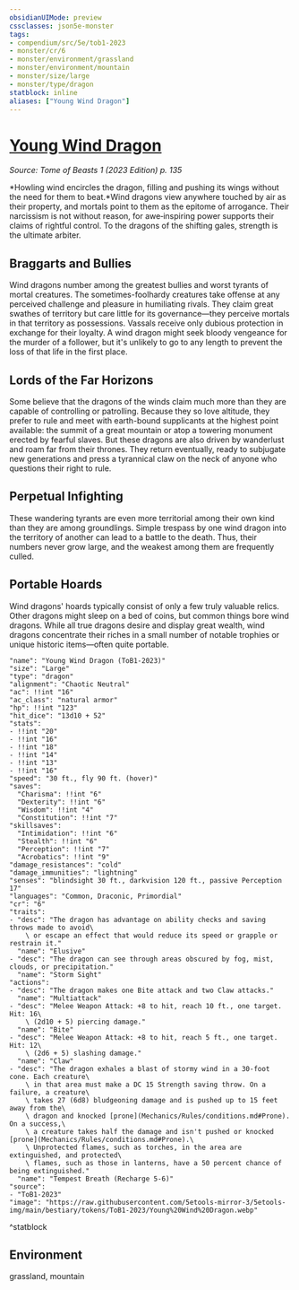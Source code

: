 ```yaml
---
obsidianUIMode: preview
cssclasses: json5e-monster
tags:
- compendium/src/5e/tob1-2023
- monster/cr/6
- monster/environment/grassland
- monster/environment/mountain
- monster/size/large
- monster/type/dragon
statblock: inline
aliases: ["Young Wind Dragon"]
---
```

# [Young Wind Dragon](Mechanics\bestiary\dragon/young-wind-dragon-tob1-2023.md)
*Source: Tome of Beasts 1 (2023 Edition) p. 135*  

*Howling wind encircles the dragon, filling and pushing its wings without the need for them to beat.*Wind dragons view anywhere touched by air as their property, and mortals point to them as the epitome of arrogance. Their narcissism is not without reason, for awe‑inspiring power supports their claims of rightful control. To the dragons of the shifting gales, strength is the ultimate arbiter.

## Braggarts and Bullies

Wind dragons number among the greatest bullies and worst tyrants of mortal creatures. The sometimes-foolhardy creatures take offense at any perceived challenge and pleasure in humiliating rivals. They claim great swathes of territory but care little for its governance—they perceive mortals in that territory as possessions. Vassals receive only dubious protection in exchange for their loyalty. A wind dragon might seek bloody vengeance for the murder of a follower, but it's unlikely to go to any length to prevent the loss of that life in the first place.

## Lords of the Far Horizons

Some believe that the dragons of the winds claim much more than they are capable of controlling or patrolling. Because they so love altitude, they prefer to rule and meet with earth-bound supplicants at the highest point available: the summit of a great mountain or atop a towering monument erected by fearful slaves. But these dragons are also driven by wanderlust and roam far from their thrones. They return eventually, ready to subjugate new generations and press a tyrannical claw on the neck of anyone who questions their right to rule.

## Perpetual Infighting

These wandering tyrants are even more territorial among their own kind than they are among groundlings. Simple trespass by one wind dragon into the territory of another can lead to a battle to the death. Thus, their numbers never grow large, and the weakest among them are frequently culled.

## Portable Hoards

Wind dragons' hoards typically consist of only a few truly valuable relics. Other dragons might sleep on a bed of coins, but common things bore wind dragons. While all true dragons desire and display great wealth, wind dragons concentrate their riches in a small number of notable trophies or unique historic items—often quite portable.

```statblock
"name": "Young Wind Dragon (ToB1-2023)"
"size": "Large"
"type": "dragon"
"alignment": "Chaotic Neutral"
"ac": !!int "16"
"ac_class": "natural armor"
"hp": !!int "123"
"hit_dice": "13d10 + 52"
"stats":
- !!int "20"
- !!int "16"
- !!int "18"
- !!int "14"
- !!int "13"
- !!int "16"
"speed": "30 ft., fly 90 ft. (hover)"
"saves":
  "Charisma": !!int "6"
  "Dexterity": !!int "6"
  "Wisdom": !!int "4"
  "Constitution": !!int "7"
"skillsaves":
  "Intimidation": !!int "6"
  "Stealth": !!int "6"
  "Perception": !!int "7"
  "Acrobatics": !!int "9"
"damage_resistances": "cold"
"damage_immunities": "lightning"
"senses": "blindsight 30 ft., darkvision 120 ft., passive Perception 17"
"languages": "Common, Draconic, Primordial"
"cr": "6"
"traits":
- "desc": "The dragon has advantage on ability checks and saving throws made to avoid\
    \ or escape an effect that would reduce its speed or grapple or restrain it."
  "name": "Elusive"
- "desc": "The dragon can see through areas obscured by fog, mist, clouds, or precipitation."
  "name": "Storm Sight"
"actions":
- "desc": "The dragon makes one Bite attack and two Claw attacks."
  "name": "Multiattack"
- "desc": "Melee Weapon Attack: +8 to hit, reach 10 ft., one target. Hit: 16\
    \ (2d10 + 5) piercing damage."
  "name": "Bite"
- "desc": "Melee Weapon Attack: +8 to hit, reach 5 ft., one target. Hit: 12\
    \ (2d6 + 5) slashing damage."
  "name": "Claw"
- "desc": "The dragon exhales a blast of stormy wind in a 30-foot cone. Each creature\
    \ in that area must make a DC 15 Strength saving throw. On a failure, a creature\
    \ takes 27 (6d8) bludgeoning damage and is pushed up to 15 feet away from the\
    \ dragon and knocked [prone](Mechanics/Rules/conditions.md#Prone). On a success,\
    \ a creature takes half the damage and isn't pushed or knocked [prone](Mechanics/Rules/conditions.md#Prone).\
    \ Unprotected flames, such as torches, in the area are extinguished, and protected\
    \ flames, such as those in lanterns, have a 50 percent chance of being extinguished."
  "name": "Tempest Breath (Recharge 5-6)"
"source":
- "ToB1-2023"
"image": "https://raw.githubusercontent.com/5etools-mirror-3/5etools-img/main/bestiary/tokens/ToB1-2023/Young%20Wind%20Dragon.webp"
```
^statblock

## Environment

grassland, mountain